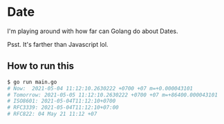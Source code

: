 # Date

I'm playing around with how far can Golang do about Dates.

Psst. It's farther than Javascript lol.

## How to run this
```bash
$ go run main.go
# Now:  2021-05-04 11:12:10.2630222 +0700 +07 m=+0.000043101
# Tomorrow: 2021-05-05 11:12:10.2630222 +0700 +07 m=+86400.000043101
# ISO8601: 2021-05-04T11:12:10+0700
# RFC3339: 2021-05-04T11:12:10+07:00
# RFC822: 04 May 21 11:12 +07
```
